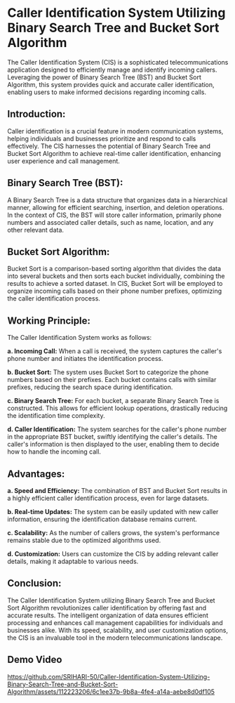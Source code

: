 # Caller Identification System Utilizing Binary Search Tree and Bucket Sort Algorithm
The Caller Identification System (CIS) is a sophisticated telecommunications application designed to efficiently manage and identify incoming callers. Leveraging the power of Binary Search Tree (BST) and Bucket Sort Algorithm, this system provides quick and accurate caller identification, enabling users to make informed decisions regarding incoming calls.

## Introduction:
Caller identification is a crucial feature in modern communication systems, helping individuals and businesses prioritize and respond to calls effectively. The CIS harnesses the potential of Binary Search Tree and Bucket Sort Algorithm to achieve real-time caller identification, enhancing user experience and call management.

## Binary Search Tree (BST):
A Binary Search Tree is a data structure that organizes data in a hierarchical manner, allowing for efficient searching, insertion, and deletion operations. In the context of CIS, the BST will store caller information, primarily phone numbers and associated caller details, such as name, location, and any other relevant data.

## Bucket Sort Algorithm:
Bucket Sort is a comparison-based sorting algorithm that divides the data into several buckets and then sorts each bucket individually, combining the results to achieve a sorted dataset. In CIS, Bucket Sort will be employed to organize incoming calls based on their phone number prefixes, optimizing the caller identification process.

## Working Principle:
The Caller Identification System works as follows:

**a. Incoming Call:** When a call is received, the system captures the caller's phone number and initiates the identification process.

**b. Bucket Sort:** The system uses Bucket Sort to categorize the phone numbers based on their prefixes. Each bucket contains calls with similar prefixes, reducing the search space during identification.

**c. Binary Search Tree:** For each bucket, a separate Binary Search Tree is constructed. This allows for efficient lookup operations, drastically reducing the identification time complexity.

**d. Caller Identification:** The system searches for the caller's phone number in the appropriate BST bucket, swiftly identifying the caller's details. The caller's information is then displayed to the user, enabling them to decide how to handle the incoming call.

## Advantages:
**a. Speed and Efficiency:** The combination of BST and Bucket Sort results in a highly efficient caller identification process, even for large datasets.

**b. Real-time Updates:** The system can be easily updated with new caller information, ensuring the identification database remains current.

**c. Scalability:** As the number of callers grows, the system's performance remains stable due to the optimized algorithms used.

**d. Customization:** Users can customize the CIS by adding relevant caller details, making it adaptable to various needs.

## Conclusion:
The Caller Identification System utilizing Binary Search Tree and Bucket Sort Algorithm revolutionizes caller identification by offering fast and accurate results. The intelligent organization of data ensures efficient processing and enhances call management capabilities for individuals and businesses alike. With its speed, scalability, and user customization options, the CIS is an invaluable tool in the modern telecommunications landscape.

## Demo Video


https://github.com/SRIHARI-50/Caller-Identification-System-Utilizing-Binary-Search-Tree-and-Bucket-Sort-Algorithm/assets/112223206/6c1ee37b-9b8a-4fe4-a14a-aebe8d0df105


